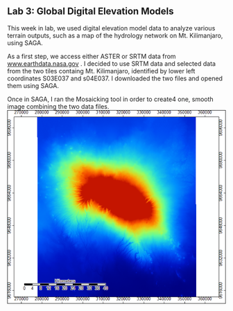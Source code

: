 ## Lab 3: Global Digital Elevation Models 

This week in lab, we used digital elevation model data to analyze various terrain outputs, such as a map of the hydrology network on Mt. Kilimanjaro, using SAGA.

As a first step, we access either ASTER or SRTM data from www.earthdata.nasa.gov . I decided to use SRTM data and selected data from the two tiles containg Mt. Kilimanjaro, identified by lower left coordinates S03E037 and s04E037. I downloaded the two files and opened them using SAGA. 

Once in SAGA, I ran the Mosaicking tool in order to create4 one, smooth image combining the two data files. 
![Step 1: Mosaic](Mosaic_1.png) 
